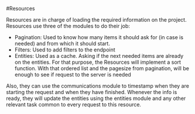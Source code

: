#Resources

Resources are in charge of loading the required information on the project. Resources use three of the modules to do their job:

- Pagination: Used to know how many items it should ask for (in case is needed) and from which it should start.
- Filters: Used to add filters to the endpoint
- Entities: Used as a cache. Asking if the next needed items are already on the entities. For that purpose, the Resources
will implement a sort function. With that ordered list and the pagesize from pagination, will be enough to see if request to
the server is needed

Also, they can use the communications module to timestamp when they are starting the request and when they have finished. 
Whenever the info is ready, they will update the entities using the entities module and any other relevant task common to every request to this resource. 

